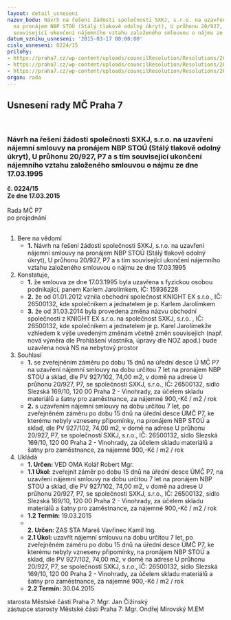 ```yaml
---
layout: detail_usneseni
nazev_bodu: Návrh na řešení žádosti společnosti SXKJ, s.r.o. na uzavření nájemní smlouvy
  na pronájem NBP STOÚ (Stálý tlakově odolný úkryt), U průhonu 20/927, P7 a s tím
  související ukončení nájemního vztahu založeného smlouvou o nájmu ze dne 17.03.1995
datum_vzniku_usneseni: '2015-03-17 00:00:00'
cislo_usneseni: 0224/15
prilohy:
- https://praha7.cz/wp-content/uploads/councilResolution/Resolutions/26624/14-15-priloha_01_co927.pdf
- https://praha7.cz/wp-content/uploads/councilResolution/Resolutions/26624/14-15-priloha_02_co927.pdf
- https://praha7.cz/wp-content/uploads/councilResolution/Resolutions/26624/14-15-priloha_03_co927.pdf
organ: rada
---
```

<div id="ucUsn_pList" class="usn">
	<span><h2>Usnesení rady MČ Praha 7 </h2>
<br></span><div class="standBody">
<span><h3>Návrh na řešení žádosti společnosti SXKJ, s.r.o. na uzavření nájemní smlouvy na pronájem NBP STOÚ (Stálý tlakově odolný úkryt), U průhonu 20/927, P7 a s tím související ukončení nájemního vztahu založeného smlouvou o nájmu ze dne 17.03.1995</h3></span><div class="center">
		<strong>č. 0224/15</strong><br>
	</div>
<div class="center">
		<strong>Ze dne 17.03.2015</strong><br><br>
	</div>Rada MČ P7<br> po projednání<br><br><ol>
<li>Bere na vědomí<ul><li>
<strong>1.</strong> Návrh na řešení žádosti společnosti SXKJ, s.r.o. na uzavření nájemní smlouvy na pronájem NBP STOÚ (Stálý tlakově odolný úkryt), U průhonu 20/927, P7 a s tím související ukončení nájemního vztahu založeného smlouvou o nájmu ze dne 17.03.1995    </li></ul>
</li>
<li>Konstatuje,<ul>
<li>
<strong>1.</strong> že smlouva ze dne 17.03.1995 byla uzavřena s fyzickou osobou podnikající, panem Karlem Jarolímkem, IČ: 15936228 </li>
<li>
<strong>2.</strong> že od 01.01.2012 vznila obchodní společnost KNIGHT EX s.r.o., IČ: 26500132, kde společníkem a jednatelem je p. Karlem Jarolímkem</li>
<li>
<strong>3.</strong> že od 31.03.2014 byla provedena změna názvu obchodní společnosti z KNIGHT EX s.r.o. na společnost SXKJ, s.r.o. , IČ: 26500132, kde společníkem a jednatelem je p. Karel Jarolímekže vzhledem k výše uvedeným změnám včetně změn souvisejích (např. nová výměra dle Prohlášení vlastníka, úpravy dle NOZ apod.) bude uzavřena nová NS na nebytový prostor</li>
</ul>
</li>
<li>Souhlasí<ul>
<li>
<strong>1.</strong> se zveřejněním záměru po dobu 15 dnů na úřední desce Ú MČ P7 na uzavření nájemní smlouvy na dobu určitou 7 let na pronájem NBP STOÚ a sklad, dle PV 927/102, 74,00 m2, v domě na adrese U průhonu 20/927, P7, se společností SXKJ, s.r.o., IČ: 26500132, sídlo Slezská 169/10, 120 00 Praha 2 - Vinohrady, za účelem skladu materiálů a šatny pro zaměstnance, za nájemné 900,-Kč / m2 / rok</li>
<li>
<strong>2.</strong> s uzavřením nájemní smlouvy na dobu určitou 7 let, po zveřejněném záměru po dobu 15 dnů na úřední desce ÚMČ P7, ke kterému nebyly vzneseny připomínky, na pronájem NBP STOÚ a sklad, dle PV 927/102, 74,00 m2, v domě na adrese U průhonu 20/927, P7, se společností SXKJ, s.r.o., IČ: 26500132, sídlo Slezská 169/10, 120 00 Praha 2 - Vinohrady, za účelem skladu materiálů a šatny pro zaměstnance, za nájemné 900,-Kč / m2 / rok</li>
</ul>
</li>
<li>Ukládá<ul>
<li>
<strong>1. Určen: </strong>VED OMA Kolář Robert Mgr.</li>
<li>
<strong>1.1 Úkol: </strong>zveřejnit záměr po dobu 15 dnů na úřední desce ÚMČ P7, na uzavření nájemní smlouvy na dobu určitou 7 let na pronájem NBP STOÚ a sklad, dle PV 927/102, 74,00 m2, v domě na adrese U průhonu 20/927, P7, se společností SXKJ, s.r.o., IČ: 26500132, sídlo Slezská 169/10, 120 00 Praha 2 - Vinohrady, za účelem skladu materiálů a šatny pro zaměstnance, za nájemné 900,-Kč / m2 / rok</li>
<li>
<strong>1.2 Termín: </strong>19.03.2015</li>
<li>
<strong><br>2. Určen: </strong>ZAS STA Mareš Vavřinec Kamil Ing.</li>
<li>
<strong>2.1 Úkol: </strong>uzavřít nájemní smlouvu na dobu určitou 7 let, po zveřejněném záměru po dobu 15 dnů na úřední desce ÚMČ P7, ke kterému nebyly vzneseny připomínky, na pronájem NBP STOÚ a sklad, dle PV 927/102, 74,00 m2, v domě na adrese U průhonu 20/927, P7, se společností SXKJ, s.r.o., IČ: 26500132, sídlo Slezská 169/10, 120 00 Praha 2 - Vinohrady, za účelem skladu materiálů a šatny pro zaměstnance, za nájemné 900,-Kč / m2 / rok</li>
<li>
<strong>2.2 Termín: </strong>30.04.2015</li>
</ul>
</li>
</ol>starosta Městské části Praha 7: Mgr. Jan Čižinský<br>zástupce starosty Městské části Praha 7: Mgr. Ondřej Mirovský M.EM 
</div>
</div>